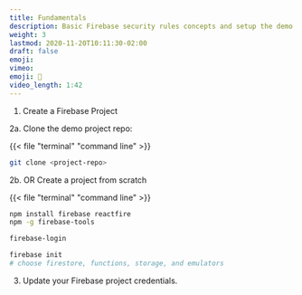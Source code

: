 ```yaml
---
title: Fundamentals
description: Basic Firebase security rules concepts and setup the demo project
weight: 3
lastmod: 2020-11-20T10:11:30-02:00
draft: false
emoji: 
vimeo: 
emoji: 👶
video_length: 1:42
---
```


1. Create a Firebase Project

2a. Clone the demo project repo:

{{< file "terminal" "command line" >}}
```bash
git clone <project-repo>
```

2b. OR Create a project from scratch

{{< file "terminal" "command line" >}}
```bash
npm install firebase reactfire
npm -g firebase-tools

firebase-login

firebase init 
# choose firestore, functions, storage, and emulators
```

3. Update your Firebase project credentials. 



